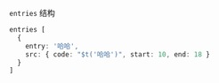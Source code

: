 `entries` 结构

```ts
entries [
  {
    entry: '哈哈',
    src: { code: "$t('哈哈')", start: 10, end: 18 }
  }
]
```
